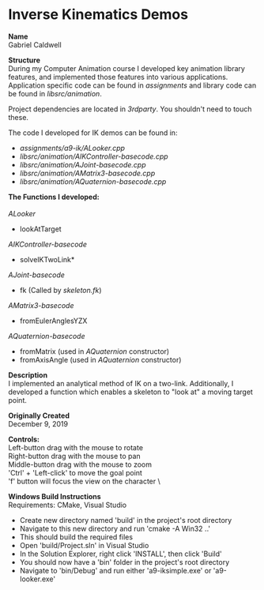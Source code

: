 # Inverse Kinematics Demos
**Name** \
Gabriel Caldwell

**Structure** \
During my Computer Animation course I developed key animation library features, and implemented those features into various applications. Application specific code can be found in *assignments* and library code can be found in *libsrc/animation*.

Project dependencies are located in *3rdparty*. You shouldn't need to touch these.

The code I developed for IK demos can be found in:
* *assignments/a9-ik/ALooker.cpp*
* *libsrc/animation/AIKController-basecode.cpp*
* *libsrc/animation/AJoint-basecode.cpp*
* *libsrc/animation/AMatrix3-basecode.cpp*
* *libsrc/animation/AQuaternion-basecode.cpp*


**The Functions I developed:** \
\
*ALooker*
* lookAtTarget

*AIKController-basecode*
* solveIKTwoLink*

*AJoint-basecode*
* fk (Called by *skeleton.fk*) 

*AMatrix3-basecode*
* fromEulerAnglesYZX

*AQuaternion-basecode*
* fromMatrix (used in *AQuaternion* constructor)
* fromAxisAngle (used in *AQuaternion* constructor)

**Description** \
I implemented an analytical method of IK on a two-link. Additionally, I developed a function which enables a skeleton to "look at" a moving target point.

**Originally Created** \
December 9, 2019

**Controls:** \
Left-button drag with the mouse to rotate \
Right-button drag with the mouse to pan \
Middle-button drag with the mouse to zoom \
'Ctrl' + 'Left-click' to move the goal point \
'f' button will focus the view on the character \

**Windows Build Instructions** \
Requirements: CMake, Visual Studio
* Create new directory named 'build' in the project's root directory
* Navigate to this new directory and run 'cmake -A Win32 ..'
* This should build the required files
* Open 'build/Project.sln' in Visual Studio
* In the Solution Explorer, right click 'INSTALL', then click 'Build'
* You should now have a 'bin' folder in the project's root directory
* Navigate to 'bin/Debug' and run either 'a9-iksimple.exe' or 'a9-looker.exe'
